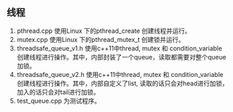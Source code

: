 
线程
----

1. pthread.cpp 使用Linux 下的pthread_create 创建线程并运行。
2. mutex.cpp   使用Linux 下的pthread_mutex_t 创建锁并运行。 
3. threadsafe_queue_v1.h 使用c++11中thread, mutex 和 condition_variable 创建线程进行操作。其中，内部封装了一个queue，读取都需要对整个queue加锁。
4. threadsafe_queue_v2.h 使用c++11中thread, mutex 和 condition_variable 创建线程进行操作。其中，内部自定义了list, 读取的话只会对head进行加锁，加入的话只会对tail进行加锁。
5. test_queue.cpp 为测试程序。
